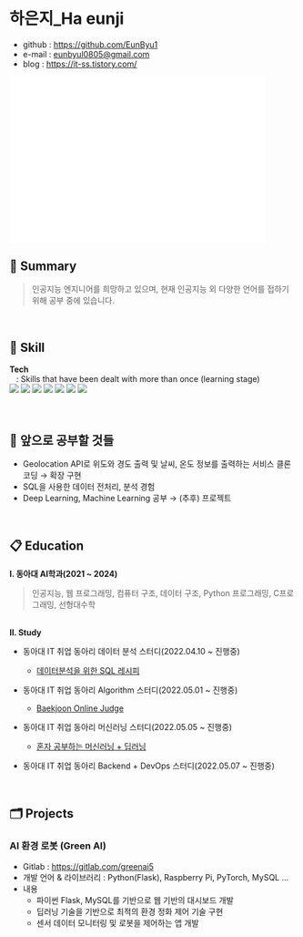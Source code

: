 # 하은지_Ha eunji
- github : https://github.com/EunByu1  
- e-mail : eunbyul0805@gmail.com  
- blog   : https://it-ss.tistory.com/

<img align="center" src="/github-metrics.svg" alt="Metrics" width="450">

## 🔭 Summary 
> 인공지능 엔지니어를 희망하고 있으며, 현재 인공지능 외 다양한 언어를 접하기 위해 공부 중에 있습니다.
<br>   

## 🌱 Skill  
<b>Tech</b>  
&nbsp;&nbsp; : Skills that have been dealt with more than once (learning stage)  
<img src="https://img.shields.io/badge/Python-3776AB?style=flat-square&logo=Python&logoColor=white"/>
<img src="https://img.shields.io/badge/C-A8B9CC?style=flat-square&logo=C&logoColor=white"/>
<img src="https://img.shields.io/badge/JavaScript-F7DF1E?style=flat-square&logo=JavaScript&logoColor=white"/>
<img src="https://img.shields.io/badge/scikit-learn-F7931E?style=flat-square&logo=scikit-learn&logoColor=white"/>
<img src="https://img.shields.io/badge/scikit-learn-F7931E?style=flat-square&logo=scikit-learn&logoColor=white"/>
<img src="https://img.shields.io/badge/HTML5-E34F26?style=flat-square&logo=HTML5&logoColor=white"/>
<img src="https://img.shields.io/badge/CSS3-1572B6?style=flat-square&logo=CSS3&logoColor=white"/>  
<br><br>

## 🤔 앞으로 공부할 것들 
*  Geolocation API로  위도와 경도 출력 및 날씨, 온도 정보를 출력하는 서비스 클론 코딩 → 확장 구현 
*  SQL을 사용한 데이터 전처리, 분석 경험 
*  Deep Learning, Machine Learning 공부 → (추후) 프로젝트  
<br>

## 📋 Education  
<b>Ⅰ. 동아대 AI학과(2021 ~ 2024)</b> 
> 인공지능, 웹 프로그래밍, 컴퓨터 구조, 데이터 구조, Python 프로그래밍, C프로그래밍, 선형대수학<br>  
<br>  
<b> Ⅱ. Study </b>  
  
  
- 동아대 IT 취업 동아리 데이터 분석 스터디(2022.04.10 ~ 진행중)
  - [데이터분석을 위한 SQL 레시피](https://g.co/kgs/wPVrmG)

- 동아대 IT 취업 동아리 Algorithm 스터디(2022.05.01 ~ 진행중)
  - [Baekjoon Online Judge](https://www.acmicpc.net/)

- 동아대 IT 취업 동아리 머신러닝 스터디(2022.05.05 ~ 진행중)
  - [혼자 공부하는 머신러닝 + 딥러닝](https://g.co/kgs/3XhrQP)
 
- 동아대 IT 취업 동아리 Backend + DevOps 스터디(2022.05.07 ~ 진행중)  
<br>

## 🗂️ Projects 
### AI 환경 로봇 (Green AI)  
- Gitlab : https://gitlab.com/greenai5
- 개발 언어 & 라이브러리 : Python(Flask), Raspberry Pi, PyTorch, MySQL …
- 내용 
  - 파이썬 Flask, MySQL를 기반으로 웹 기반의 대시보드 개발
  - 딥러닝 기술을 기반으로 최적의 환경 정화 제어 기술 구현
  - 센서 데이터 모니터링 및 로봇을 제어하는 앱 개발
